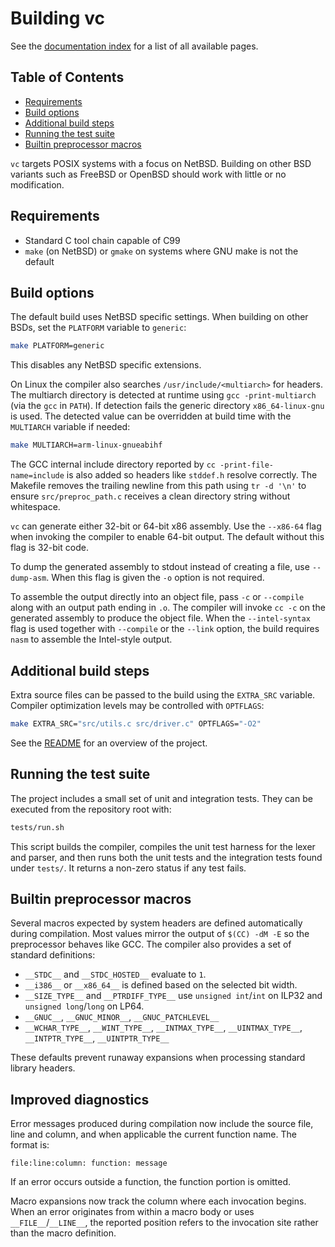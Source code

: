# Building vc

See the [documentation index](README.md) for a list of all available pages.

## Table of Contents

- [Requirements](#requirements)
- [Build options](#build-options)
- [Additional build steps](#additional-build-steps)
- [Running the test suite](#running-the-test-suite)
- [Builtin preprocessor macros](#builtin-preprocessor-macros)

`vc` targets POSIX systems with a focus on NetBSD. Building on other BSD
variants such as FreeBSD or OpenBSD should work with little or no
modification.

## Requirements

- Standard C tool chain capable of C99
- `make` (on NetBSD) or `gmake` on systems where GNU make is not the
  default

## Build options

The default build uses NetBSD specific settings. When building on other
BSDs, set the `PLATFORM` variable to `generic`:

```sh
make PLATFORM=generic
```

This disables any NetBSD specific extensions.

On Linux the compiler also searches `/usr/include/<multiarch>` for headers.
The multiarch directory is detected at runtime using `gcc -print-multiarch`
(via the `gcc` in `PATH`). If detection fails the generic directory
`x86_64-linux-gnu` is used.  The detected value can be overridden at build time
with the `MULTIARCH` variable if needed:

```sh
make MULTIARCH=arm-linux-gnueabihf
```

The GCC internal include directory reported by `cc -print-file-name=include`
is also added so headers like `stddef.h` resolve correctly. The Makefile
removes the trailing newline from this path using `tr -d '\n'` to ensure
`src/preproc_path.c` receives a clean directory string without whitespace.

`vc` can generate either 32-bit or 64-bit x86 assembly. Use the
`--x86-64` flag when invoking the compiler to enable 64-bit output. The
default without this flag is 32-bit code.

To dump the generated assembly to stdout instead of creating a file, use
`--dump-asm`. When this flag is given the `-o` option is not required.

To assemble the output directly into an object file, pass `-c` or
`--compile` along with an output path ending in `.o`. The compiler will
invoke `cc -c` on the generated assembly to produce the object file.
When the `--intel-syntax` flag is used together with `--compile` or the
`--link` option, the build requires `nasm` to assemble the Intel-style
output.

## Additional build steps

Extra source files can be passed to the build using the `EXTRA_SRC`
variable. Compiler optimization levels may be controlled with
`OPTFLAGS`:

```sh
make EXTRA_SRC="src/utils.c src/driver.c" OPTFLAGS="-O2"
```

See the [README](../README.md) for an overview of the project.

## Running the test suite

The project includes a small set of unit and integration tests. They can be
executed from the repository root with:

```sh
tests/run.sh
```

This script builds the compiler, compiles the unit test harness for the lexer
and parser, and then runs both the unit tests and the integration tests found
under `tests/`. It returns a non-zero status if any test fails.

## Builtin preprocessor macros

Several macros expected by system headers are defined automatically during
compilation. Most values mirror the output of `$(CC) -dM -E` so the
preprocessor behaves like GCC.  The compiler also provides a set of standard
definitions:

- `__STDC__` and `__STDC_HOSTED__` evaluate to `1`.
- `__i386__` or `__x86_64__` is defined based on the selected bit width.
- `__SIZE_TYPE__` and `__PTRDIFF_TYPE__` use `unsigned int`/`int` on ILP32 and
  `unsigned long`/`long` on LP64.
- `__GNUC__`, `__GNUC_MINOR__`, `__GNUC_PATCHLEVEL__`
- `__WCHAR_TYPE__`, `__WINT_TYPE__`, `__INTMAX_TYPE__`, `__UINTMAX_TYPE__`,
  `__INTPTR_TYPE__`, `__UINTPTR_TYPE__`

These defaults prevent runaway expansions when processing standard library
headers.

## Improved diagnostics

Error messages produced during compilation now include the source file,
line and column, and when applicable the current function name.  The
format is:

```
file:line:column: function: message
```

If an error occurs outside a function, the function portion is omitted.

Macro expansions now track the column where each invocation begins.  When
an error originates from within a macro body or uses `__FILE__`/`__LINE__`,
the reported position refers to the invocation site rather than the macro
definition.
